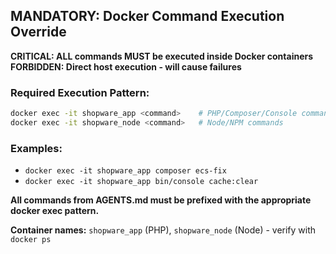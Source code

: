 ## MANDATORY: Docker Command Execution Override

**CRITICAL: ALL commands MUST be executed inside Docker containers**
**FORBIDDEN: Direct host execution - will cause failures**

### Required Execution Pattern:
```bash
docker exec -it shopware_app <command>    # PHP/Composer/Console commands
docker exec -it shopware_node <command>   # Node/NPM commands
```

### Examples:
- `docker exec -it shopware_app composer ecs-fix`
- `docker exec -it shopware_app bin/console cache:clear`

**All commands from AGENTS.md must be prefixed with the appropriate docker exec pattern.**

**Container names:** `shopware_app` (PHP), `shopware_node` (Node) - verify with `docker ps`